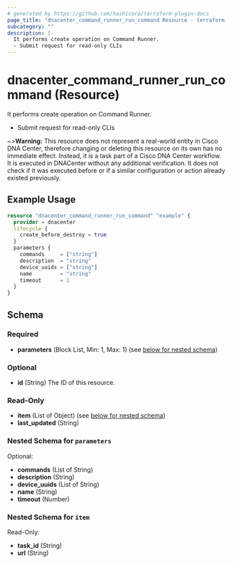 ```yaml
---
# generated by https://github.com/hashicorp/terraform-plugin-docs
page_title: "dnacenter_command_runner_run_command Resource - terraform-provider-dnacenter"
subcategory: ""
description: |-
  It performs create operation on Command Runner.
  - Submit request for read-only CLIs
---
```


# dnacenter_command_runner_run_command (Resource)

It performs create operation on Command Runner.
- Submit request for read-only CLIs


~>**Warning:**
This resource does not represent a real-world entity in Cisco DNA Center, therefore changing or deleting this resource on its own has no immediate effect.
Instead, it is a task part of a Cisco DNA Center workflow. It is executed in DNACenter without any additional verification. It does not check if it was executed before or if a similar configuration or action already existed previously.


## Example Usage

```terraform
resource "dnacenter_command_runner_run_command" "example" {
  provider = dnacenter
  lifecycle {
    create_before_destroy = true
  }
  parameters {
    commands     = ["string"]
    description  = "string"
    device_uuids = ["string"]
    name         = "string"
    timeout      = 1
  }
}
```

<!-- schema generated by tfplugindocs -->
## Schema

### Required

- **parameters** (Block List, Min: 1, Max: 1) (see [below for nested schema](#nestedblock--parameters))

### Optional

- **id** (String) The ID of this resource.

### Read-Only

- **item** (List of Object) (see [below for nested schema](#nestedatt--item))
- **last_updated** (String)

<a id="nestedblock--parameters"></a>
### Nested Schema for `parameters`

Optional:

- **commands** (List of String)
- **description** (String)
- **device_uuids** (List of String)
- **name** (String)
- **timeout** (Number)


<a id="nestedatt--item"></a>
### Nested Schema for `item`

Read-Only:

- **task_id** (String)
- **url** (String)


